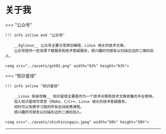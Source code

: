 # 关于我

=== "公众号"

    !!! info inline end "公众号"

        __Eglinux__ 公众号主要分享原创编程、Linux 相关的技术文章。
        公众号提供一些资源下载服务和技术答疑服务，感兴趣的可朋友以扫描左边的二维码加入。

    <img src="../assets/gzh01.png" width="63%" height="63%">

=== "知识星球"

    !!! info inline "知识星球"

        __Linux 练级攻略__ 知识星球主要是作为一个技术问答和技术文章收集的平台使用。
        加入知识星球可享受 CMake、C/C++、Linux 相关的技术答疑服务。
        同时可以免费学习我的所有在线收费课程。
        感兴趣的可朋友以扫描右边的二维码加入。

    <img src="../assets/zhishixingqiu.jpeg" width="50%" height="50%">

---